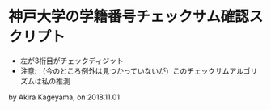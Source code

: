 # 神戸大学の学籍番号チェックサム確認スクリプト

- 左が3桁目がチェックディジット
- 注意: （今のところ例外は見つかっていないが）このチェックサムアルゴリズムは私の推測


by Akira Kageyama, on 2018.11.01
